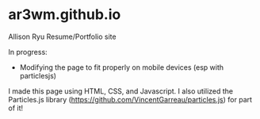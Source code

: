 # ar3wm.github.io
Allison Ryu Resume/Portfolio site

In progress:
- Modifying the page to fit properly on mobile devices (esp with particlesjs)

I made this page using HTML, CSS, and Javascript. I also utilized the Particles.js library (https://github.com/VincentGarreau/particles.js) for part of it!
